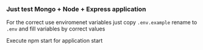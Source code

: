 ### Just test Mongo + Node + Express application

  For the correct use enviromenet variables just copy `.env.example` rename to `.env` and fill variables by correct values

  Execute npm start for application start
